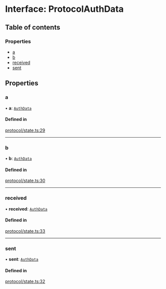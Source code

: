 # Interface: ProtocolAuthData

## Table of contents

### Properties

- [a](ProtocolAuthData.md#a)
- [b](ProtocolAuthData.md#b)
- [received](ProtocolAuthData.md#received)
- [sent](ProtocolAuthData.md#sent)

## Properties

### a

• **a**: [`AuthData`](AuthData.md)

#### Defined in

[protocol/state.ts:29](https://gitlab.com/i3-market/code/wp3/t3.2/i3m-wallet-monorepo/-/blob/4ec1f56/packages/wallet-protocol/src/ts/protocol/state.ts#L29)

___

### b

• **b**: [`AuthData`](AuthData.md)

#### Defined in

[protocol/state.ts:30](https://gitlab.com/i3-market/code/wp3/t3.2/i3m-wallet-monorepo/-/blob/4ec1f56/packages/wallet-protocol/src/ts/protocol/state.ts#L30)

___

### received

• **received**: [`AuthData`](AuthData.md)

#### Defined in

[protocol/state.ts:33](https://gitlab.com/i3-market/code/wp3/t3.2/i3m-wallet-monorepo/-/blob/4ec1f56/packages/wallet-protocol/src/ts/protocol/state.ts#L33)

___

### sent

• **sent**: [`AuthData`](AuthData.md)

#### Defined in

[protocol/state.ts:32](https://gitlab.com/i3-market/code/wp3/t3.2/i3m-wallet-monorepo/-/blob/4ec1f56/packages/wallet-protocol/src/ts/protocol/state.ts#L32)
